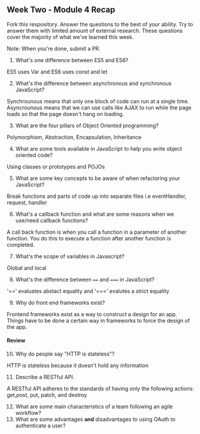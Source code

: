 ## Week Two - Module 4 Recap

Fork this respository. Answer the questions to the best of your ability. Try to answer them with limited amount of external research. These questions cover the majority of what we've learned this week. 

Note: When you're done, submit a PR. 

1. What's one difference between ES5 and ES6?

  ES5 uses Var and ES6 uses const and let
  
2. What's the difference between asynchronous and synchronous JavaScript? 

  Synchrounous means that only one block of code can run at a single time. Asyncrounous means that we can use calls like AJAX   to run while the page loads so that the page doesn't hang on loading.
  
3. What are the four pillars of Object Oriented programming?

  Polymorphism, Abstraction, Encapsulation, Inheritance
  
4. What are some tools available in JavaScript to help you write object oriented code?

  Using classes or prototypes and POJOs
  
 
5. What are some key concepts to be aware of when refactoring your JavaScript?

  Break functions and parts of code up into separate files i.e eventHandler, request, handler
  
6. What's a callback function and what are some reasons when we use/need callback functions?

  A call back function is when you call a function in a parameter of another function. You do this to execute a function after another function is completed.
  
7. What's the scope of variables in Javascript?

  Global and local
  
8. What's the difference between `==` and `===` in JavaScript?

  '==' evaluates abstact equality and '===' evalutes a strict equality
  
9.  Why do front end frameworks exist?

  Frontend frameworks exist as a way to construct a design for an app. Things have to be done a certain way in frameworks to force the design of the app.

#### Review  

10. Why do people say "HTTP is stateless"?

  HTTP is stateless because it doesn't hold any information
  
11. Describe a RESTful API.

  A RESTful API adheres to the standards of having only the following actions: get,post, put, patch, and destroy
  
12. What are some main characteristics of a team following an agile workflow?
13. What are some advantages **and** disadvantages to using OAuth to authenticate a user?
